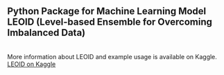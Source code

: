 ## Python Package for Machine Learning Model LEOID (Level-based Ensemble for Overcoming Imbalanced Data)
\
More information about LEOID and example usage is available on Kaggle. [LEOID on Kaggle](https://www.kaggle.com/models/jayticku/leoid)
